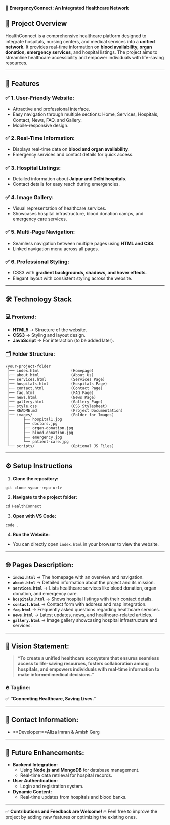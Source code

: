 🏥 **EmergencyConnect: An Integrated Healthcare Network**

## 🚀 **Project Overview**
HealthConnect is a comprehensive healthcare platform designed to integrate hospitals, nursing centers, and medical services into a **unified network**. It provides real-time information on **blood availability, organ donation, emergency services**, and hospital listings. The project aims to streamline healthcare accessibility and empower individuals with life-saving resources.

---

## 🌟 **Features**
### ✅ **1. User-Friendly Website:**
- Attractive and professional interface.
- Easy navigation through multiple sections: Home, Services, Hospitals, Contact, News, FAQ, and Gallery.
- Mobile-responsive design.

### ✅ **2. Real-Time Information:**
- Displays real-time data on **blood and organ availability**.
- Emergency services and contact details for quick access.

### ✅ **3. Hospital Listings:**
- Detailed information about **Jaipur and Delhi hospitals**.
- Contact details for easy reach during emergencies.

### ✅ **4. Image Gallery:**
- Visual representation of healthcare services.
- Showcases hospital infrastructure, blood donation camps, and emergency care services.

### ✅ **5. Multi-Page Navigation:**
- Seamless navigation between multiple pages using **HTML and CSS**.
- Linked navigation menu across all pages.

### ✅ **6. Professional Styling:**
- CSS3 with **gradient backgrounds, shadows, and hover effects**.
- Elegant layout with consistent styling across the website.

---

## 🛠️ **Technology Stack**
### 💻 **Frontend:**
- **HTML5** → Structure of the website.
- **CSS3** → Styling and layout design.
- **JavaScript** → For interaction (to be added later).

### 🗂️ **Folder Structure:**
```
/your-project-folder
 ├── index.html              (Homepage)
 ├── about.html              (About Us)
 ├── services.html           (Services Page)
 ├── hospitals.html          (Hospitals Page)
 ├── contact.html            (Contact Page)
 ├── faq.html                (FAQ Page)
 ├── news.html               (News Page)
 ├── gallery.html            (Gallery Page)
 ├── style.css               (CSS Stylesheet)
 ├── README.md               (Project Documentation)
 ├── images/                 (Folder for Images)
 │      ├── hospital1.jpg
 │      ├── doctors.jpg
 │      ├── organ-donation.jpg
 │      ├── blood-donation.jpg
 │      ├── emergency.jpg
 │      └── patient-care.jpg
 └── scripts/                (Optional JS Files)
```

---

## ⚙️ **Setup Instructions**
1. **Clone the repository:**
```
git clone <your-repo-url>
```
2. **Navigate to the project folder:**
```
cd HealthConnect
```
3. **Open with VS Code:**
```
code .
```
4. **Run the Website:**
- You can directly open `index.html` in your browser to view the website.

---

## 🌐 **Pages Description:**
- **`index.html`** → The homepage with an overview and navigation.
- **`about.html`** → Detailed information about the project and its mission.
- **`services.html`** → Lists healthcare services like blood donation, organ donation, and emergency care.
- **`hospitals.html`** → Shows hospital listings with their contact details.
- **`contact.html`** → Contact form with address and map integration.
- **`faq.html`** → Frequently asked questions regarding healthcare services.
- **`news.html`** → Latest updates, news, and healthcare-related articles.
- **`gallery.html`** → Image gallery showcasing hospital infrastructure and services.

---

## 🎯 **Vision Statement:**
> **“To create a unified healthcare ecosystem that ensures seamless access to life-saving resources, fosters collaboration among hospitals, and empowers individuals with real-time information to make informed medical decisions.”**

### 🔥 **Tagline:**
✅ **“Connecting Healthcare, Saving Lives.”**

---

## 📩 **Contact Information:**
- **Developer:**Aliza Imran & Amish Garg 


---

## 🚀 **Future Enhancements:**
- **Backend Integration:**
    - Using **Node.js and MongoDB** for database management.
    - Real-time data retrieval for hospital records.
- **User Authentication:**
    - Login and registration system.
- **Dynamic Content:**
    - Real-time updates from hospitals and blood banks.

---

✅ **Contributions and Feedback are Welcome!**
🔥 Feel free to improve the project by adding new features or optimizing the existing ones.
